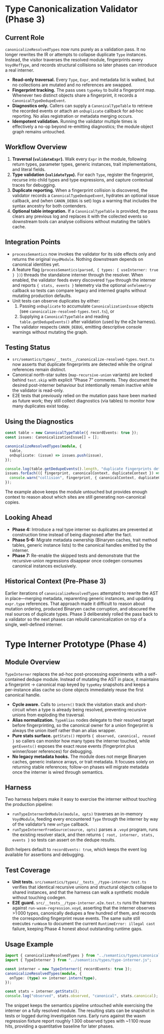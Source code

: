 # Type Canonicalization Validator (Phase 3)

## Current Role

`canonicalizeResolvedTypes` now runs purely as a validation pass. It no longer rewrites the IR or attempts to collapse duplicate `Type` instances. Instead, the visitor traverses the resolved module, fingerprints every `VoydRefType`, and records structural collisions so later phases can introduce a real interner.

- **Read-only traversal.** Every `Type`, `Expr`, and metadata list is walked, but no collections are mutated and no references are swapped.
- **Fingerprint tracking.** The pass uses `typeKey` to build a fingerprint map. Whenever two distinct objects share a fingerprint, it records a `CanonicalTypeDedupeEvent`.
- **Diagnostics only.** Callers can supply a `CanonicalTypeTable` to retrieve the recorded events or attach an `onDuplicate` callback for ad‑hoc reporting. No alias registration or metadata merging occurs.
- **Idempotent validation.** Running the validator multiple times is effectively a no-op beyond re-emitting diagnostics; the module object graph remains untouched.

## Workflow Overview

1. **Traversal (`validateExpr`).** Walk every `Expr` in the module, following return types, parameter types, generic instances, trait implementations, and literal fields.
2. **Type validation (`validateType`).** For each `Type`, register the fingerprint, recurse into child types and type expressions, and capture contextual traces for debugging.
3. **Duplicate reporting.** When a fingerprint collision is discovered, the validator records a `CanonicalTypeDedupeEvent`, hydrates an optional issue callback, and (when `CANON_DEBUG` is set) logs a warning that includes the syntax ancestry for both contenders.
4. **Optional table integration.** If a `CanonicalTypeTable` is provided, the pass clears any previous log and replaces it with the collected events so downstream tools can analyse collisions without mutating the table’s cache.

## Integration Points

- `processSemantics` now invokes the validator for its side effects only and returns the original `VoydModule`. Nothing downstream depends on canonical identities yet.
- A feature flag (`processSemantics(parsed, { types: { useInterner: true } })`) threads the standalone interner through the resolver. When enabled, the validator feeds every discovered `Type` through the interner and reports `{ stats, events }` telemetry via the optional `onTelemetry` callback so tests can compare legacy and interned graphs without mutating production defaults.
- Unit tests can observe duplicates by either:
  1. Passing `onDuplicate` to accumulate `CanonicalizationIssue` objects (see `canonicalize-resolved-types.test.ts`), or
  2. Supplying a `CanonicalTypeTable` and reading `table.getDedupeEvents()` after validation (used by the e2e harness).
- The validator respects `CANON_DEBUG`, emitting descriptive console warnings without mutating the graph.

## Testing Status

- `src/semantics/types/__tests__/canonicalize-resolved-types.test.ts` now asserts that duplicate fingerprints are detected while the original references remain distinct.
- Canonical north-star suites (`map-recursive-union` variants) are locked behind `test.skip` with explicit “Phase 7” comments. They document the desired post-interner behaviour but intentionally remain inactive while the validator is read-only.
- E2E tests that previously relied on the mutation pass have been marked as future work; they still collect diagnostics (via tables) to monitor how many duplicates exist today.

## Using the Diagnostics

```ts
const table = new CanonicalTypeTable({ recordEvents: true });
const issues: CanonicalizationIssue[] = [];

canonicalizeResolvedTypes(module, {
  table,
  onDuplicate: (issue) => issues.push(issue),
});

console.log(table.getDedupeEvents().length, "duplicate fingerprints detected");
issues.forEach(({ fingerprint, canonicalContext, duplicateContext }) => {
  console.warn("collision", fingerprint, { canonicalContext, duplicateContext });
});
```

The example above keeps the module untouched but provides enough context to reason about which sites are still generating non-canonical copies.

## Looking Ahead

- **Phase 4:** Introduce a real type interner so duplicates are prevented at construction time instead of being diagnosed after the fact.
- **Phase 5–6:** Migrate metadata ownership (Binaryen caches, trait method tables, generic instance lists) to the canonical handles emitted by the interner.
- **Phase 7:** Re-enable the skipped tests and demonstrate that the recursive-union regressions disappear once codegen consumes canonical instances exclusively.

## Historical Context (Pre-Phase 3)

Earlier iterations of `canonicalizeResolvedTypes` attempted to rewrite the AST in place—merging metadata, reparenting generic instances, and updating `expr.type` references. That approach made it difficult to reason about mutation ordering, produced Binaryen cache corruption, and obscured the real sources of duplicate types. Phase 3 deliberately rolled the pass back to a validator so the next phases can rebuild canonicalization on top of a single, well-defined interner.

# Type Interner Prototype (Phase 4)

## Module Overview

`TypeInterner` replaces the ad-hoc post-processing experiments with a self-contained dedupe module. Instead of mutating the AST in place, it maintains a fingerprint → canonical map keyed by `typeKey` snapshots and keeps a per-instance alias cache so clone objects immediately reuse the first canonical handle.

- **Cycle aware.** Calls to `intern()` track the visitation stack and short-circuit when a type is already being resolved, preventing recursive unions from exploding the traversal.
- **Alias normalization.** `TypeAlias` nodes delegate to their resolved target before fingerprinting, so the canonical owner for a union fingerprint is always the union itself rather than an alias wrapper.
- **Pure stats surface.** `getStats()` reports `{ observed, canonical, reused }` so callers can monitor how many types the interner touched, while `getEvents()` exposes the exact reuse events (fingerprint plus winner/loser references) for debugging.
- **No legacy metadata hooks.** The module does not merge Binaryen caches, generic instance arrays, or trait metadata. It focuses solely on returning stable references; follow-on phases will migrate metadata once the interner is wired through semantics.

## Harness

Two harness helpers make it easy to exercise the interner without touching the production pipeline:

- `runTypeInternerOnModule(module, opts)` traverses an in-memory `VoydModule`, feeding every encountered `Type` through the interner by way of the validator’s new `onType` callback.
- `runTypeInternerFromSource(source, opts)` parses a `.voyd` program, runs the existing resolver stack, and then returns `{ root, interner, stats, events }` so tests can assert on the dedupe results.

Both helpers default to `recordEvents: true`, which keeps the event log available for assertions and debugging.

## Test Coverage

- **Unit tests.** `src/semantics/types/__tests__/type-interner.test.ts` verifies that identical recursive unions and structural objects collapse to shared instances, and that the harness can walk a synthetic module without touching codegen.
- **E2E guard.** `src/__tests__/type-interner.e2e.test.ts` runs the harness against `run-wasm-regression.voyd`, asserting that the interner observes >1 000 types, canonically dedupes a few hundred of them, and records the corresponding fingerprint reuse events. The same suite still executes `runWasm` to document the current `RuntimeError: illegal cast` failure, keeping Phase 4 honest about outstanding runtime gaps.

## Usage Example

```ts
import { canonicalizeResolvedTypes } from "../semantics/types/canonicalize-resolved-types.js";
import { TypeInterner } from "../semantics/types/type-interner.js";

const interner = new TypeInterner({ recordEvents: true });
canonicalizeResolvedTypes(module, {
  onType: (type) => interner.intern(type),
});

const stats = interner.getStats();
console.log("observed", stats.observed, "canonical", stats.canonical);
```

The snippet keeps the semantics pipeline untouched while exercising the interner on a fully resolved module. The resulting stats can be snapshot in tests or logged during investigation runs. Early runs against the wasm regression fixture report roughly 1 300 observed types with ~1 100 reuse hits, providing a quantitative baseline for later phases.
